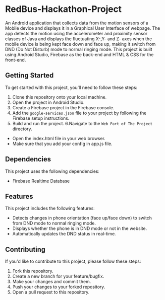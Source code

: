 # RedBus-Hackathon-Project
An Android application that collects data from the motion sensors of a Mobile device and displays it in a Graphical User Interface of webpage. The app detects the motion using the accelerometer and proximity sensor classes of Java and displays the fluctuating X-,Y- and Z- axes when the mobile device is being kept face down and face up, making it switch from DND (Do Not Disturb) mode to normal ringing mode. This project is built using Android Studio, Firebase as the back-end and HTML & CSS for the front-end.

## Getting Started

To get started with this project, you'll need to follow these steps:

1. Clone this repository onto your local machine.
2. Open the project in Android Studio.
3. Create a Firebase project in the Firebase console.
4. Add the `google-services.json` file to your project by following the Firebase setup instructions.
5. Build and run the project.
6.Navigate to the `Web Part of The Project` directory.
- Open the index.html file in your web browser.
- Make sure that you add your config in app.js file. 

## Dependencies

This project uses the following dependencies:

- Firebase Realtime Database

## Features
This project includes the following features:

- Detects changes in phone orientation (face up/face down) to switch from DND mode to normal ringing mode.
- Displays whether the phone is in DND mode or not in the website.
- Automatically updates the DND status in real-time.


## Contributing

If you'd like to contribute to this project, please follow these steps:

1. Fork this repository.
2. Create a new branch for your feature/bugfix.
3. Make your changes and commit them.
4. Push your changes to your forked repository.
5. Open a pull request to this repository.

